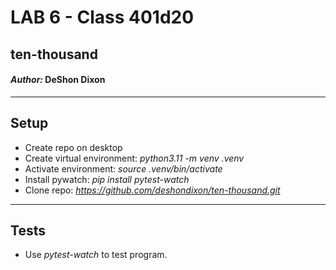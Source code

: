 # LAB 6 - Class 401d20

## ten-thousand

#### *Author:* DeShon Dixon

---

## Setup

- Create repo on desktop
- Create virtual environment: 
*python3.11 -m venv .venv*
- Activate environment: 
*source .venv/bin/activate*
- Install pywatch: 
*pip install pytest-watch*
- Clone repo: *https://github.com/deshondixon/ten-thousand.git*

---

## Tests

- Use *pytest-watch* to test program.
